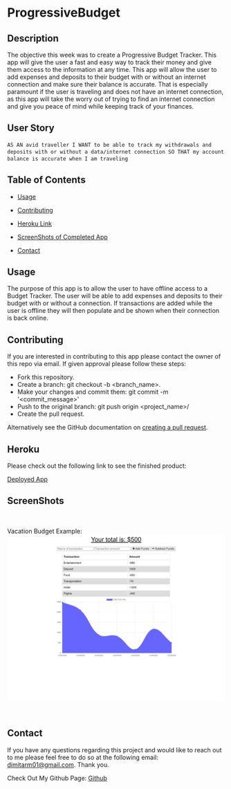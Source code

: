 # ProgressiveBudget

## Description

The objective this week was to create a Progressive Budget Tracker. This app will give the user a fast and easy way to track their money and give them access to the information at any time. This app will allow the user to add expenses and deposits to their budget with or without an internet connection and make sure their balance is accurate. That is especially paramount if the user is traveling and does not have an internet connection, as this app will take the worry out of trying to find an internet connection and give you peace of mind while keeping track of your finances. 

## User Story

```
AS AN avid traveller I WANT to be able to track my withdrawals and deposits with or without a data/internet connection SO THAT my account balance is accurate when I am traveling
```

## Table of Contents

* [Usage](#usage)

* [Contributing](#Contributing)

* [Heroku Link](#heroku)

* [ScreenShots of Completed App](#screenshots)

* [Contact](#contact)

## Usage

The purpose of this app is to allow the user to have offline access to a Budget Tracker. The user will be able to add expenses and deposits to their budget with or without a connection. If transactions are added while the user is offline they will then populate and be shown when their connection is back online. 

## Contributing

If you are interested in contributing to this app please contact the owner of this repo via email. If given approval please follow these steps:

* Fork this repository.
* Create a branch: git checkout -b <branch_name>.
* Make your changes and commit them: git commit -m '<commit_message>'
* Push to the original branch: git push origin <project_name>/<location>
* Create the pull request.

Alternatively see the GitHub documentation on [creating a pull request](https://docs.github.com/en/free-pro-team@latest/github/collaborating-with-issues-and-pull-requests/creating-a-pull-request).

## Heroku

Please check out the following link to see the finished product:

[Deployed App](https://dm-budget-app.herokuapp.com/)

## ScreenShots

![]()

Vacation Budget Example:
![Vacation Budget](public/assets/images/VacationBudget.png)

![]()

## Contact
If you have any questions regarding this project and would like to reach out to me please feel free to do so at the following email: dimitarm01@gmail.com. Thank you.

Check Out My Github Page:
[Github](https://github.com/dspark8916)